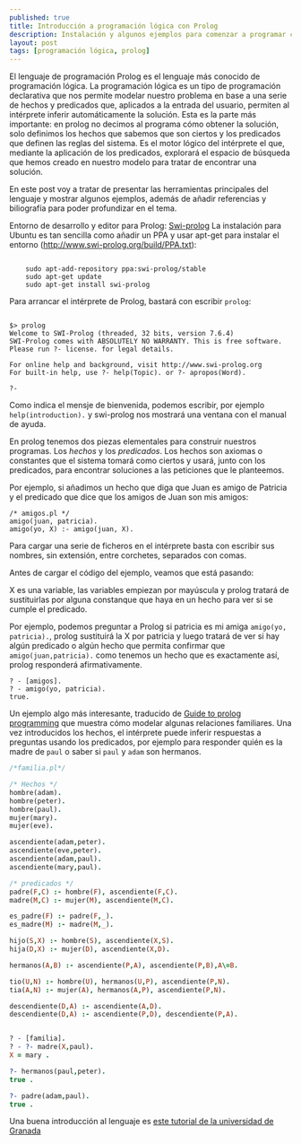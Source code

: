```yaml
---
published: true
title: Introducción a programación lógica con Prolog
description: Instalación y algunos ejemplos para comenzar a programar con Prolog.
layout: post
tags: [programación lógica, prolog] 
---
```


El lenguaje de programación Prolog es el lenguaje más conocido de programación lógica. La programación lógica es un tipo de programación declarativa que nos permite modelar nuestro problema en base a una serie de hechos y predicados que, aplicados a la entrada del usuario, permiten al intérprete inferir automáticamente la solución. Esta es la parte más importante: en prolog no decimos al programa cómo obtener la solución, solo definimos los hechos que sabemos que son ciertos y los predicados que definen las reglas del sistema. Es el motor lógico del intérprete el que, mediante la aplicación de los predicados, explorará el espacio de búsqueda que hemos creado en nuestro modelo para tratar de encontrar una solución.

En este post voy a tratar de presentar las herramientas principales del lenguaje y mostrar algunos ejemplos, además de añadir referencias y biliografía para poder profundizar en el tema.

Entorno de desarrollo y editor para Prolog: [Swi-prolog](http://www.swi-prolog.org/)
La instalación para Ubuntu es tan sencilla como añadir un PPA y usar apt-get para instalar el entorno (http://www.swi-prolog.org/build/PPA.txt):

```shell

    sudo apt-add-repository ppa:swi-prolog/stable
    sudo apt-get update
    sudo apt-get install swi-prolog

```

Para arrancar el intérprete de Prolog, bastará con escribir `prolog`:

```shell

$> prolog
Welcome to SWI-Prolog (threaded, 32 bits, version 7.6.4)
SWI-Prolog comes with ABSOLUTELY NO WARRANTY. This is free software.
Please run ?- license. for legal details.

For online help and background, visit http://www.swi-prolog.org
For built-in help, use ?- help(Topic). or ?- apropos(Word).

?-

```

Como indica el mensje de bienvenida, podemos escribir, por ejemplo `help(introduction).` y swi-prolog nos mostrará una ventana con el manual de ayuda.

En prolog tenemos dos piezas elementales para construir nuestros programas. Los _hechos_ y los _predicados_. Los hechos son axiomas o constantes que el sistema tomará como ciertos y usará, junto con los predicados, para encontrar soluciones a las peticiones que le planteemos.

Por ejemplo, si añadimos un hecho que diga que Juan es amigo de Patricia y el predicado que dice que los amigos de Juan son mis amigos:

```shell
/* amigos.pl */
amigo(juan, patricia).
amigo(yo, X) :- amigo(juan, X).
```

Para cargar una serie de ficheros en el intérprete basta con escribir sus nombres, sin extensión, entre corchetes, separados con comas. 

Antes de cargar el código del ejemplo, veamos que está pasando:

X es una variable, las variables empiezan por mayúscula y prolog tratará de sustituirlas por alguna constanque que haya en un hecho para ver si se cumple el predicado.

Por ejemplo, podemos preguntar a Prolog si patricia es mi amiga `amigo(yo, patricia).`, prolog sustituirá la X por patricia y luego tratará de ver si hay algún predicado o algún hecho que permita confirmar que `amigo(juan,patricia).` como tenemos un hecho que es exactamente así, prolog responderá afirmativamente. 

```shell
? - [amigos].
? - amigo(yo, patricia).
true.
```

Un ejemplo algo más interesante, traducido de [Guide to prolog programming](http://kti.mff.cuni.cz/~bartak/prolog/learning.html) que muestra cómo modelar algunas relaciones familiares. Una vez introducidos los hechos, el intérprete puede inferir respuestas a preguntas usando los predicados, por ejemplo para responder quién es la madre de `paul` o saber si `paul` y `adam` son hermanos.

```prolog
/*familia.pl*/

/* Hechos */
hombre(adam).
hombre(peter).
hombre(paul).
mujer(mary).
mujer(eve).

ascendiente(adam,peter).
ascendiente(eve,peter).
ascendiente(adam,paul).
ascendiente(mary,paul).

/* predicados */
padre(F,C) :- hombre(F), ascendiente(F,C).
madre(M,C) :- mujer(M), ascendiente(M,C).

es_padre(F) :- padre(F,_).
es_madre(M) :- madre(M,_).

hijo(S,X) :- hombre(S), ascendiente(X,S).
hija(D,X) :- mujer(D), ascendiente(X,D).

hermanos(A,B) :- ascendiente(P,A), ascendiente(P,B),A\=B.

tio(U,N) :- hombre(U), hermanos(U,P), ascendiente(P,N).
tia(A,N) :- mujer(A), hermanos(A,P), ascendiente(P,N).

descendiente(D,A) :- ascendiente(A,D).
descendiente(D,A) :- ascendiente(P,D), descendiente(P,A).

``` 

```prolog

? - [familia].
? - ?- madre(X,paul).
X = mary .

?- hermanos(paul,peter).
true .

?- padre(adam,paul).
true .

```

Una buena introducción al lenguaje es [este tutorial de la universidad de Granada](/public/prolog.pdf)

